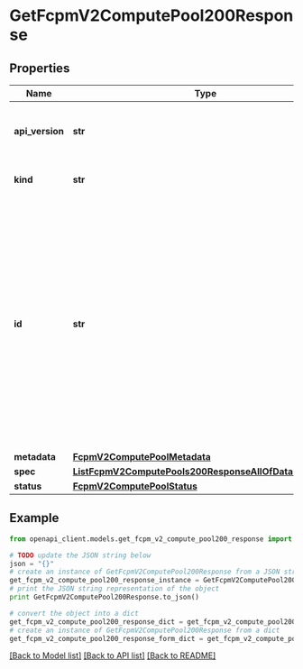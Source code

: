 # GetFcpmV2ComputePool200Response


## Properties
Name | Type | Description | Notes
------------ | ------------- | ------------- | -------------
**api_version** | **str** | APIVersion defines the schema version of this representation of a resource. | [readonly] 
**kind** | **str** | Kind defines the object this REST resource represents. | [readonly] 
**id** | **str** | ID is the \&quot;natural identifier\&quot; for an object within its scope/namespace; it is normally unique across time but not space. That is, you can assume that the ID will not be reclaimed and reused after an object is deleted (\&quot;time\&quot;); however, it may collide with IDs for other object &#x60;kinds&#x60; or objects of the same &#x60;kind&#x60; within a different scope/namespace (\&quot;space\&quot;). | [readonly] 
**metadata** | [**FcpmV2ComputePoolMetadata**](FcpmV2ComputePoolMetadata.md) |  | [optional] 
**spec** | [**ListFcpmV2ComputePools200ResponseAllOfDataInnerSpec**](ListFcpmV2ComputePools200ResponseAllOfDataInnerSpec.md) |  | 
**status** | [**FcpmV2ComputePoolStatus**](FcpmV2ComputePoolStatus.md) |  | 

## Example

```python
from openapi_client.models.get_fcpm_v2_compute_pool200_response import GetFcpmV2ComputePool200Response

# TODO update the JSON string below
json = "{}"
# create an instance of GetFcpmV2ComputePool200Response from a JSON string
get_fcpm_v2_compute_pool200_response_instance = GetFcpmV2ComputePool200Response.from_json(json)
# print the JSON string representation of the object
print GetFcpmV2ComputePool200Response.to_json()

# convert the object into a dict
get_fcpm_v2_compute_pool200_response_dict = get_fcpm_v2_compute_pool200_response_instance.to_dict()
# create an instance of GetFcpmV2ComputePool200Response from a dict
get_fcpm_v2_compute_pool200_response_form_dict = get_fcpm_v2_compute_pool200_response.from_dict(get_fcpm_v2_compute_pool200_response_dict)
```
[[Back to Model list]](../ccloud/README.md#documentation-for-models) [[Back to API list]](../ccloud/README.md#documentation-for-api-endpoints) [[Back to README]](../ccloud/README.md)


